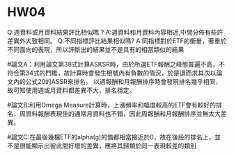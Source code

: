 # HW04
Q:週資料或月資料結果評比相似嗎 ?
A:週資料和月資料內容相近,中間分佈有些許差異外大致相同。
Q:不同指標評比結果相似嗎?
A:同指標對於ETF的衡量，著重於不同面向的表現，所以評斷出的結果並不是具有的相當類似的結果



#論文A：利用論文第38式計算ASKSR時，由於所選ETF報酬之峰態普遍不高，不符合第34式的門檻，故計算時會發生根號內有負數的情況，於是退而求其次以論文內的公式20的ASSR來排名。
以週報酬和月報酬排序時會發現排名幾乎相同，故可知使用週或月資料都差異不大，排名穩定。


#論文B:利用Omega Measure計算時，上漲頻率和幅度較高的ETF會有較好的排名，周資料報酬表現佳的通常月資料也不錯，因此周報酬和月報酬排序並無太大差異。

#論文C:在最後幾檔ETF的alpha(g)的值都相當接近於0，故在後段的排名上，並不是很能顯示出彼此間好壞的差異，應將其歸類於同一表現較差的類別
